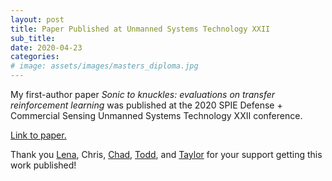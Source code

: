 ```yaml
---
layout: post
title: Paper Published at Unmanned Systems Technology XXII
sub_title: 
date: 2020-04-23
categories:
# image: assets/images/masters_diploma.jpg
---
```


My first-author paper _Sonic to knuckles: evaluations on transfer reinforcement learning_ was published at the 2020 SPIE Defense + Commercial Sensing Unmanned Systems Technology XXII conference. 

[Link to paper.](https://www.spiedigitallibrary.org/conference-proceedings-of-spie/11425/114250J/Sonic-to-knuckles-Evaluations-on-transfer-reinforcement-learning/10.1117/12.2559546.short?SSO=1)

Thank you [Lena](https://www.linkedin.com/in/lenaschlemmer17/), Chris, [Chad](https://www.linkedin.com/in/chad-waddington-a403a01b2/), [Todd](https://www.linkedin.com/in/todd-jenkins-a3258b57/), and [Taylor](http://www.taylortjohnson.com) for your support getting this work published!